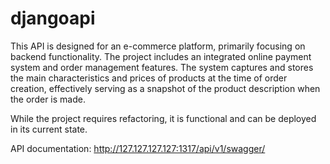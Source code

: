 # djangoapi
This API is designed for an e-commerce platform, primarily focusing on backend functionality.
The project includes an integrated online payment system and order management features.
The system captures and stores the main characteristics and prices of products at the time of order creation,
effectively serving as a snapshot of the product description when the order is made. 

While the project requires refactoring, it is functional and can be deployed in its current state.

API documentation:
http://127.127.127.127:1317/api/v1/swagger/
